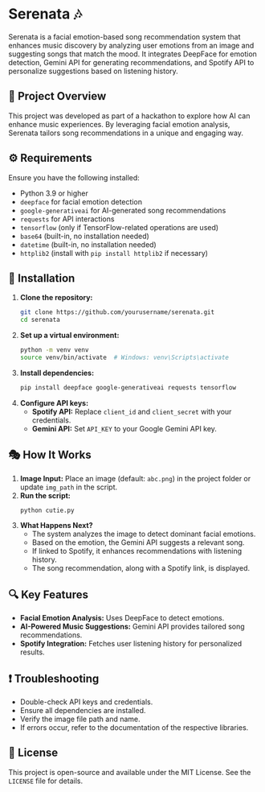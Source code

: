 # Serenata 🎶  

Serenata is a facial emotion-based song recommendation system that enhances music discovery by analyzing user emotions from an image and suggesting songs that match the mood. It integrates DeepFace for emotion detection, Gemini API for generating recommendations, and Spotify API to personalize suggestions based on listening history.  

## 📌 Project Overview  

This project was developed as part of a hackathon to explore how AI can enhance music experiences. By leveraging facial emotion analysis, Serenata tailors song recommendations in a unique and engaging way.  

## ⚙️ Requirements  

Ensure you have the following installed:  
- Python 3.9 or higher  
- `deepface` for facial emotion detection  
- `google-generativeai` for AI-generated song recommendations  
- `requests` for API interactions  
- `tensorflow` (only if TensorFlow-related operations are used)  
- `base64` (built-in, no installation needed)  
- `datetime` (built-in, no installation needed)  
- `httplib2` (install with `pip install httplib2` if necessary)  

## 🚀 Installation  

1. **Clone the repository:**  
   ```bash
   git clone https://github.com/yourusername/serenata.git
   cd serenata
   ```  
2. **Set up a virtual environment:**  
   ```bash
   python -m venv venv
   source venv/bin/activate  # Windows: venv\Scripts\activate
   ```  
3. **Install dependencies:**  
   ```bash
   pip install deepface google-generativeai requests tensorflow
   ```  
4. **Configure API keys:**  
   - **Spotify API:** Replace `client_id` and `client_secret` with your credentials.  
   - **Gemini API:** Set `API_KEY` to your Google Gemini API key.  

## 🎭 How It Works  

1. **Image Input:** Place an image (default: `abc.png`) in the project folder or update `img_path` in the script.  
2. **Run the script:**  
   ```bash
   python cutie.py
   ```  
3. **What Happens Next?**  
   - The system analyzes the image to detect dominant facial emotions.  
   - Based on the emotion, the Gemini API suggests a relevant song.  
   - If linked to Spotify, it enhances recommendations with listening history.  
   - The song recommendation, along with a Spotify link, is displayed.  

## 🔍 Key Features  

- **Facial Emotion Analysis:** Uses DeepFace to detect emotions.  
- **AI-Powered Music Suggestions:** Gemini API provides tailored song recommendations.  
- **Spotify Integration:** Fetches user listening history for personalized results.  

## ❗ Troubleshooting  

- Double-check API keys and credentials.  
- Ensure all dependencies are installed.  
- Verify the image file path and name.  
- If errors occur, refer to the documentation of the respective libraries.  

## 📜 License  

This project is open-source and available under the MIT License. See the `LICENSE` file for details.  
